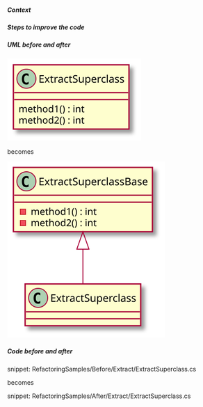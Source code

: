
##### Context

##### Steps to improve the code

##### UML before and after

![ExtractSuperclass - Before](uml/Before/Extract/ExtractSuperclass.svg?raw=true)

becomes

![ExtractSuperclass - After](uml/After/Extract/ExtractSuperclass.svg?raw=true)

##### Code before and after

snippet: RefactoringSamples/Before/Extract/ExtractSuperclass.cs

becomes

snippet: RefactoringSamples/After/Extract/ExtractSuperclass.cs
